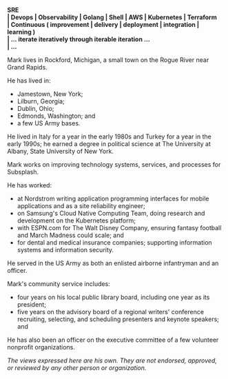 **SRE
<br> | Devops | Observability | Golang | Shell | AWS | Kubernetes | Terraform
<br> | Continuous ( improvement | delivery | deployment | integration | learning )
<br> | ... iterate iteratively through iterable iteration ...
<br> | ...**

Mark lives in Rockford, Michigan, a small town on the Rogue River near Grand Rapids.

He has lived in:

- Jamestown, New York;
- Lilburn, Georgia;
- Dublin, Ohio;
- Edmonds, Washington; and
- a few US Army bases.

He lived in Italy for a year in the early 1980s and Turkey for a year in the early 1990s; he earned a degree in political science at The University at Albany, State University of New York.

Mark works on improving technology systems, services, and processes for Subsplash.

He has worked:

- at Nordstrom writing application programming interfaces for mobile applications and as a site reliability engineer;
- on Samsung's Cloud Native Computing Team, doing research and development on the Kubernetes platform;
- with ESPN.com for The Walt Disney Company, ensuring fantasy football and March Madness could scale; and
- for dental and medical insurance companies; supporting information systems and information security.

He served in the US Army as both an enlisted airborne infantryman and an officer.

Mark's community service includes:

- four years on his local public library board, including one year as its president;
- five years on the advisory board of a regional writers' conference recruiting, selecting, and scheduling presenters and keynote speakers; and

He has also been an officer on the executive committee of a few volunteer nonprofit organizations.

_The views expressed here are his own. They are not endorsed, approved, or reviewed by any other person or organization._
